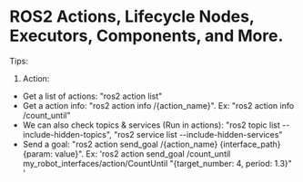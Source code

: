 # ROS2 Actions, Lifecycle Nodes, Executors, Components, and More.

Tips:
  1. Action:
  - Get a list of actions: "ros2 action list"
  - Get a action info: "ros2 action info /{action_name}". Ex: "ros2 action info /count_until"
  - We can also check topics & services (Run in actions): "ros2 topic list --include-hidden-topics", "ros2 service list --include-hidden-services"
  - Send a goal: "ros2 action send_goal /{action_name} {interface_path} {param: value}". Ex: 'ros2 action send_goal /count_until my_robot_interfaces/action/CountUntil "{target_number: 4, period: 1.3}" '
